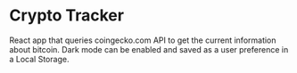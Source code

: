 # Crypto Tracker

React app that queries coingecko.com API to get the current information about bitcoin. Dark mode can be enabled and saved as a user preference in a Local Storage.
